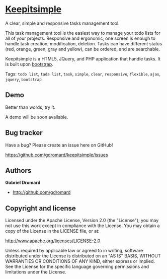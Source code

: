 [Keepitsimple](http://gdromard.github.com/keepitsimple)
==============

A clear, simple and responsive tasks management tool.


This task management tool is the easiest way to manage your todo lists for all of your projects. 
Responsive and ergonomic, one screen is enough to handle task creation, modification, deletion. 
Tasks can have different status (red, orange, green, gray and yellow), can be ordered, and are searchable.

Keepitsimple is a HTML5, JQuery, and PHP application that handle tasks. 
It is built upon [bootstrap](http://twitter.github.com/bootstrap).

Tags: 
`todo list`, `tada list`, `task`, `simple`, `clear`, `responsive`, `flexible`, `ajax`, `jquery`, `bootstrap`

Demo
----

Better than words, try it.

A demo will be soon available.


Bug tracker
-----------

Have a bug? Please create an issue here on GitHub!

https://github.com/gdromard/keepitsimple/issues


Authors
-------

**Gabriel Dromard**

+ http://github.com/gdromard



Copyright and license
---------------------

Licensed under the Apache License, Version 2.0 (the "License");
you may not use this work except in compliance with the License.
You may obtain a copy of the License in the LICENSE file, or at:

   http://www.apache.org/licenses/LICENSE-2.0

Unless required by applicable law or agreed to in writing, software
distributed under the License is distributed on an "AS IS" BASIS,
WITHOUT WARRANTIES OR CONDITIONS OF ANY KIND, either express or implied.
See the License for the specific language governing permissions and
limitations under the License.